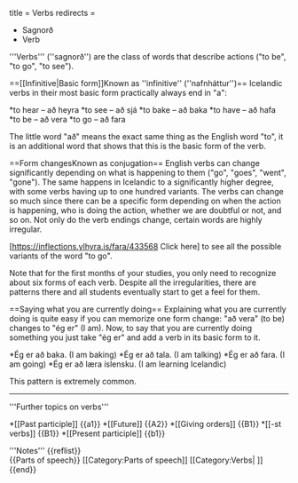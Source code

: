 title = Verbs
redirects =
- Sagnorð
- Verb
>>>>

<a1/>

'''Verbs''' (''sagnorð'') are the class of words that describe actions ("to be", "to go", "to see").

==[[Infinitive|Basic form]]<ref>Known as ''infinitive'' (''nafnháttur'')</ref>==
Icelandic verbs in their most basic form practically always end in "a":

*to hear – að heyra
*to see – að sjá
*to bake – að baka
*to have – að hafa
*to be – að vera
*to go – að fara

The little word "að" means the exact same thing as the English word "to", it is an additional word that shows that this is the basic form of the verb.

==Form changes<ref>Known as conjugation</ref>==
English verbs can change significantly depending on what is happening to them ("go", "goes", "went", "gone"). The same happens in Icelandic to a significantly higher degree, with some verbs having up to one hundred variants. The verbs can change so much since there can be a specific form depending on when the action is happening, who is doing the action, whether we are doubtful or not, and so on. Not only do the verb endings change, certain words are highly irregular.

[https://inflections.ylhyra.is/fara/433568 Click here] to see all the possible variants of the word "to go".

Note that for the first months of your studies, you only need to recognize about six forms of each verb.  Despite all the irregularities, there are patterns there and all students eventually start to get a feel for them.

==Saying what you are currently doing==
Explaining what you are currently doing is quite easy if you can memorize one form change: "að vera" (to be) changes to "ég er" (I am). Now, to say that you are currently doing something you just take "ég er" and add a verb in its basic form to it.

*Ég er að baka. (I am baking)
*Ég er að tala. (I am talking)
*Ég er að fara. (I am going)
*Ég er að læra íslensku. (I am learning Icelandic)

This pattern is extremely common.

***

'''Further topics on verbs'''

*[[Past participle]] {{a1}}
*[[Future]] {{A2}}
*[[Giving orders]] {{B1}}
*[[-st verbs]] {{B1}}
*[[Present participle]] {{b1}}

<div class="notes">
'''Notes'''
{{reflist}}
</div>
{{Parts of speech}}
[[Category:Parts of speech]]
[[Category:Verbs| ]]
{{end}}
